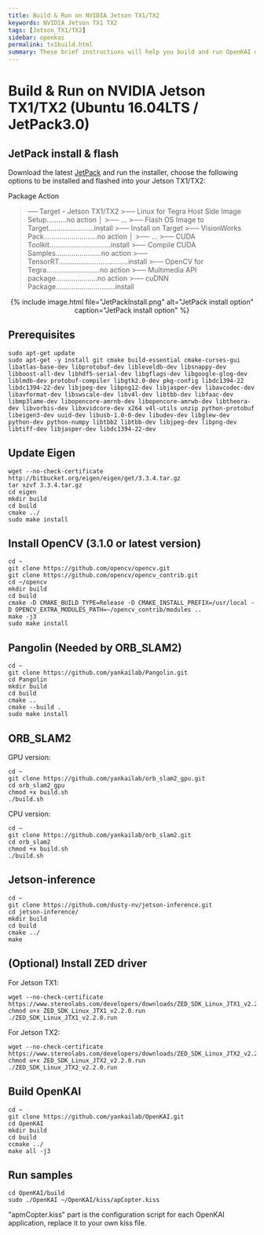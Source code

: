 ```yaml
---
title: Build & Run on NVIDIA Jetson TX1/TX2
keywords: NVIDIA Jetson TX1 TX2
tags: [Jetson_TX1/TX2]
sidebar: openkai
permalink: tx1build.html
summary: These brief instructions will help you build and run OpenKAI on NVIDIA Jetson TX1
---
```

# Build & Run on NVIDIA Jetson TX1/TX2 (Ubuntu 16.04LTS / JetPack3.0)

## JetPack install & flash
Download the latest [JetPack](https://developer.nvidia.com/embedded/jetpack) and run the installer, choose the following options to be installed and flashed into your Jetson TX1/TX2:

Package                                                Action
>── Target - Jetson TX1/TX2
    >── Linux for Tegra Host Side Image Setup..........no action
    │   >── ...
    >── Flash OS Image to Target.......................install
    >── Install on Target
        >── VisionWorks Pack...........................no action
        │   >── ...
        >── CUDA Toolkit...............................install
        >── Compile CUDA Samples.......................no action
        >── TensorRT...................................install
        >── OpenCV for Tegra...........................no action
        >── Multimedia API package.....................no action
        >── cuDNN Package..............................install


<div style="text-align:center">
{% include image.html file="JetPackInstall.png" alt="JetPack install option" caption="JetPack install option" %}
</div>

## Prerequisites

```shell
sudo apt-get update
sudo apt-get -y install git cmake build-essential cmake-curses-gui libatlas-base-dev libprotobuf-dev libleveldb-dev libsnappy-dev libboost-all-dev libhdf5-serial-dev libgflags-dev libgoogle-glog-dev liblmdb-dev protobuf-compiler libgtk2.0-dev pkg-config libdc1394-22 libdc1394-22-dev libjpeg-dev libpng12-dev libjasper-dev libavcodec-dev libavformat-dev libswscale-dev libv4l-dev libtbb-dev libfaac-dev libmp3lame-dev libopencore-amrnb-dev libopencore-amrwb-dev libtheora-dev libvorbis-dev libxvidcore-dev x264 v4l-utils unzip python-protobuf libeigen3-dev uuid-dev libusb-1.0-0-dev libudev-dev libglew-dev python-dev python-numpy libtbb2 libtbb-dev libjpeg-dev libpng-dev libtiff-dev libjasper-dev libdc1394-22-dev
```

## Update Eigen

```shell
wget --no-check-certificate http://bitbucket.org/eigen/eigen/get/3.3.4.tar.gz
tar xzvf 3.3.4.tar.gz
cd eigen
mkdir build
cd build
cmake ../
sudo make install
```

## Install OpenCV (3.1.0 or latest version)

```shell
cd ~
git clone https://github.com/opencv/opencv.git
git clone https://github.com/opencv/opencv_contrib.git
cd ~/opencv
mkdir build
cd build
cmake -D CMAKE_BUILD_TYPE=Release -D CMAKE_INSTALL_PREFIX=/usr/local -D OPENCV_EXTRA_MODULES_PATH=~/opencv_contrib/modules ..
make -j3
sudo make install
```

## Pangolin (Needed by ORB_SLAM2)

```shell
cd ~
git clone https://github.com/yankailab/Pangolin.git
cd Pangolin
mkdir build
cd build
cmake ..
cmake --build .
sudo make install
```

## ORB_SLAM2

GPU version:
```shell
cd ~
git clone https://github.com/yankailab/orb_slam2_gpu.git
cd orb_slam2_gpu
chmod +x build.sh
./build.sh
```

CPU version:
```shell
cd ~
git clone https://github.com/yankailab/orb_slam2.git
cd orb_slam2
chmod +x build.sh
./build.sh
```

## Jetson-inference

```shell
cd ~
git clone https://github.com/dusty-nv/jetson-inference.git
cd jetson-inference/
mkdir build
cd build
cmake ../
make
```

## (Optional) Install ZED driver

For Jetson TX1:
```shell
wget --no-check-certificate https://www.stereolabs.com/developers/downloads/ZED_SDK_Linux_JTX1_v2.2.0.run
chmod u+x ZED_SDK_Linux_JTX1_v2.2.0.run
./ZED_SDK_Linux_JTX1_v2.2.0.run
```

For Jetson TX2:
```shell
wget --no-check-certificate https://www.stereolabs.com/developers/downloads/ZED_SDK_Linux_JTX2_v2.2.0.run
chmod u+x ZED_SDK_Linux_JTX2_v2.2.0.run
./ZED_SDK_Linux_JTX2_v2.2.0.run
```

## Build OpenKAI

```shell
cd ~
git clone https://github.com/yankailab/OpenKAI.git
cd OpenKAI
mkdir build
cd build
ccmake ../
make all -j3
```

## Run samples

```shell
cd OpenKAI/build
sudo ./OpenKAI ~/OpenKAI/kiss/apCopter.kiss
```

"apmCopter.kiss" part is the configuration script for each OpenKAI application, replace it to your own kiss file.


